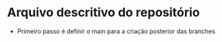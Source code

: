 # Arquivo descritivo do repositório
- Primeiro passo é definir o main para a criação posterior das branches